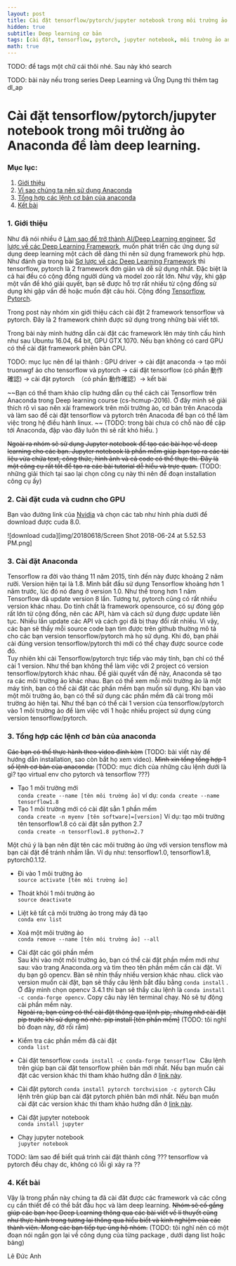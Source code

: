 ```yaml
---
layout: post
title: Cài đặt tensorflow/pytorch/jupyter notebook trong môi trường ảo Anaconda để làm deep learning.
hidden: true
subtitle: Deep learning cơ bản
tags: [cài đặt, tensorflow, pytorch, jupyter notebook, môi trường ảo anaconda]
math: true
---
```


TODO: để tags một chữ cái thôi nhé. Sau này khó search

TODO: bài này nếu trong series  Deep Learning và Ứng Dụng  thì thêm tag dl_ap 

# Cài đặt tensorflow/pytorch/jupyter notebook trong môi trường ảo Anaconda để làm deep learning.
### Mục lục:
1. [Giới thiệu](#intro)
2. [Vì sao chúng ta nên sử dụng Anaconda](#notation )
3. [Tổng hợp các lệnh cơ bản của anaconda](#forward)
4. [Kết bài](#conclusion)


### 1. Giới thiệu <a name="intro"></a>
Như đã nói nhiều ở [Làm sao để trở thành AI/Deep Learning engineer](https://www.facebook.com/permalink.php?story_fbid=212067389390163&id=204704190126483), [Sơ lược về các Deep Learning Framework](https://dlapplications.github.io/2018-06-13-dlframework/), muốn phát triển các ứng dụng sử dụng deep learning một cách dễ dàng thì nên sử dụng framework phù hợp. Như đánh gia trong bài [Sơ lược về các Deep Learning Framework](https://dlapplications.github.io/2018-06-13-dlframework/) thì tensorflow, pytorch là 2 framework đơn giản và dễ sử dụng nhất. Đặc biệt là cả hai đều có cộng đồng người dùng và model zoo rất lớn. Như vậy, khi gặp một vấn đề khó giải quyết, bạn sẽ được hỗ trợ rất nhiều từ cộng đồng sử dụng khi gặp vấn đề hoặc muốn đặt câu hỏi. Cộng đồng [Tensorflow](https://www.tensorflow.org/community/),  [Pytorch](https://discuss.pytorch.org/).  

Trong post này nhóm xin giới thiệu cách cài đặt 2 framework tensorflow và pytorch. Đây là 2 framework chính được sử dụng trong những bài viết tới. 

Trong bài này mình hướng dẫn cài đặt các framework lên máy tính cấu hình như sau Ubuntu 16.04, 64 bit, GPU GTX 1070. Nếu bạn không có card GPU có thể cài đặt framework phiên bản CPU.

TODO: mục lục nên để lại thành  : GPU driver -> cài đặt anaconda -> tạo môi truonwgf ảo cho tensorflow và pytorch -> cái đặt tensorflow (có phần 動作確認) -> cài đặt pytorch　（có phần 動作確認）-> kết bài 

~~Bạn có thể tham khảo clip hướng dẫn cụ thể cách cài Tensorflow trên Anaconda trong Deep learning course (cs-hcmup-2016). Ở đây mình sẽ giải thích rõ vì sao nên xài framework trên môi trường ảo, cơ bản trên Anacoda và làm sao để cài đặt tensorflow và pytorch trên Anacoda để bạn có thể làm việc trong hệ điều hành linux. ~~ (TODO: trong bài chưa có chỗ nào đề cập tới Anaconda, đập vào đây luôn thì sẽ rất khó hiểu. ) 

~~Ngoài ra nhóm sẽ sử dụng Jupyter notebook để tạo các bài học về deep learning cho các bạn. Jupyter notebook là phần mềm giúp bạn tạo ra các tài liệu vừa chứa text, công thức, hình ảnh và cả code có thể thực thi. Đây là một công cụ rất tốt để tạo ra các bài tutorial dễ hiểu và trực quan.~~ (TODO: những giải thích tại sao lại chọn công cụ này thì nên để đoạn installation công cụ ấy) 


### 2. Cài đặt cuda và cudnn cho GPU <a name="gpu"></a>

Bạn vào đường link của [Nvidia](https://developer.nvidia.com/cuda-80-ga2-download-archive) và chọn các tab như hình phía dưới để download được cuda 8.0.

![download cuda][img/20180618/Screen Shot 2018-06-24 at 5.52.53 PM.png]  
### 3. Cài đặt Anaconda <a name="anaconda"></a>

Tensorflow ra đời vào tháng 11 năm 2015, tính đến này được khoảng 2 năm rưỡi.
Version hiện tại là 1.8. Mình bắt đầu sử dụng Tensorflow khoảng hơn 1 năm trước, lúc đó nó đang ở version 1.0. Như thế trong hơn 1 năm Tensorflow dã update version 8 lần. Tương tự, pytorch cũng có rất nhiều version khác nhau. Do tính chất là framework opensource, có sự đóng góp rất lớn từ cộng đồng, nên các API, hàm và cách sử dụng được update liên tục. Nhiều lần update các API và cách gọi đã bị thay đổi rất nhiều. Vì vậy, các bạn sẽ thấy mỗi source code bạn tìm được trên github thường mô tả cho các bạn version tensorflow/pytorch mà họ sử dụng. Khi đó, bạn phải cài đúng version tensorflow/pytorch thì mới có thể chạy được source code đó.  
Tuy nhiên khi cài Tensorflow/pytorch trực tiếp vào máy tính, bạn chỉ có thể cài 1 version. Như thế bạn không thể làm việc với 2 project có version tensorflow/pytorch khác nhau. Để giải quyết vấn đề này, Anaconda sẽ tạo ra các môi trường ảo khác nhau. Bạn có thể xem mỗi môi trường ảo là một máy tính, bạn có thể cài đặt các phần mềm bạn muốn sử dụng. Khi bạn vào một môi trường ảo, bạn có thể sử dụng các phần mềm đã cài trong môi trường ảo hiện tại. Như thế bạn có thể cài 1 version của tensorflow/pytorch vào 1 môi trường ảo để làm việc với 1 hoặc nhiều project sử dụng cùng version tensorflow/pytorch.


### 3. Tổng hợp các lệnh cơ bản của anaconda <a name="forward"></a>

~~Các bạn có thể thực hành theo video đính kèm~~ (TODO: bài viết này để hướng dẫn installation, sao còn bắt họ xem video). ~~Mình xin tổng tổng hợp 1 số lệnh cơ bản của anaconda:~~ (TODO: mục đích của những câu lệnh dưới là gì? tạo virtual env cho pytorch và tensorflow ???)
+ Tạo 1 môi trường mới  
```conda create --name [tên môi trường ảo]```
ví dụ: ```conda create --name tensorflow1.8``` 
+ Tạo 1 môi trường mới có cài đặt sẳn 1 phần mềm  
```conda create -n myenv [tên software]=[version]``` 
Ví dụ: tạo môi trường tên tensorflow1.8 có cài đặt sẳn python 2.7  
```conda create -n tensorflow1.8 python=2.7```  

Một chú ý là bạn nên đặt tên các môi trường ảo ứng với version tensflow mà bạn cài đặt để tránh nhầm lẫn. Ví dụ như: tensorflow1.0, tensorflow1.8, pytorch0.1.12.  

+ Đi vào 1 môi trường ảo  
```source activate [tên môi trường ảo]```  
+ Thoát khỏi 1 môi trường ảo  
```source deactivate```

+ Liệt kê tất cả môi trường ảo trong máy đã tạo  
```conda env list```  
+ Xoá một môi trường ảo  
```conda remove --name [tên môi trường ảo] --all```  
+ Cài đặt các gói phần mềm  
Sau khi vào một môi trường ảo, bạn có thể cài đặt phần mềm mới như sau: vào trang Anaconda.org và tìm theo tên phần mềm cần cài đặt. Ví dụ bạn gõ opencv. Bàn sẽ nhìn thấy nhiều version khác nhau. click vào version muốn cài đặt, bạn sẽ thấy câu lệnh bắt đầu bằng ```conda install``` . Ở đây mình chọn opencv 3.4.1 thì bạn sẽ thầy câu lệnh là ```conda install -c conda-forge opencv```. Copy câu này lên terminal chạy. Nó sẽ tự động cài phần mềm này.  
~~Ngoài ra, bạn cũng có thể cài đặt thông qua lệnh pip, nhưng nhớ cài đặt pip trước khi sử dụng nó nhé. pip install [tên phần mềm]~~ (TODO: tôi nghĩ bỏ đoạn này, đỡ rối rắm)  
+ Kiểm tra các phần mềm đã cài đặt  
```conda list```

+ Cài đặt tensorflow
```conda install -c conda-forge tensorflow ```
Câu lệnh trên giúp bạn cài đặt tensorflow phiên bản mới nhất. Nếu bạn muốn cài đặt các version khác thì tham khảo hướng dẫn ở [link này](https://www.tensorflow.org/install/install_linux#InstallingAnaconda).
+ Cài đặt pytorch
```conda install pytorch torchvision -c pytorch```
Câu lệnh trên giúp bạn cài đặt pytorch phiên bản mới nhất. Nếu bạn muốn cài đặt các version khác thì tham khảo hướng dẫn ở  [link này](https://pytorch.org/previous-versions/).

+ Cài đặt jupyter notebook  
```conda install jupyter```  

+ Chạy jupyter notebook  
```jupyter notebook```

TODO: làm sao để biết quá trình cài đặt thành công ??? tensorflow và pytorch đều chạy dc, không có lỗi gì xảy ra ??

### 4. Kết bài <a name="intro"></a>
Vậy là trong phần này chúng ta đã cài đăt được các framework và các công cụ cần thiết để có thể bắt đầu học và làm deep learning. ~~Nhóm sẽ cố gắng giúp các bạn học Deep Learning thông qua các bài viết về lí thuyết cũng như thực hành trong tương lai thông qua hiểu biết và kinh nghiệm của các thành viên. Mong các bạn tiếp tục ủng hộ nhóm.~~ (TODO: tôi nghĩ nên có một đoạn nói ngắn gọn lại về công dụng của từng package , dưới dạng list hoặc bảng)

Lê Đức Anh






